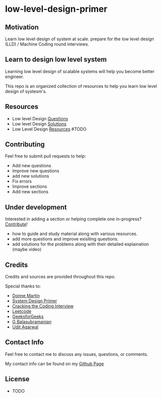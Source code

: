 # low-level-design-primer

## Motivation
 Learn low level design of system at scale.
 prepare for the low level design (LLD) / Machine Coding round interviews.

## Learn to design low level system
Learning low level design of scalable systems will help you become better engineer.

This repo is an organized collection of resources to help you learn low level design of systesm's.

## Resources
- Low level Design [Questions](https://github.com/prasadgujar/low-level-design-primer/blob/master/questions.md)
- Low level Design [Solutions](https://github.com/prasadgujar/low-level-design-primer/blob/master/solutions.md)
- Low Level Design [Resources](https://github.com/prasadgujar/low-level-design-primer/blob/master/resources.md) #TODO
## Contributing
Feel free to submit pull requests to help:

- Add new questions
- Improve new questions
- add new solutions
- Fix errors
- Improve sections
- Add new sections

## Under development
Interested in adding a section or helping complete one in-progress? [Contribute](https://github.com/prasadgujar/low-level-design-primer/edit/master/README.md)!

- how to guide and study material along with various resources.
- add more questions and improve exisiting questions.
- add solutions for the problems along with their detailed explaination (maybe video)

## Credits
Credits and sources are provided throughout this repo.

Special thanks to:
- [Donne Martin](https://github.com/donnemartin/)
- [System Design Primer](https://github.com/donnemartin/system-design-primer)
- [Cracking the Coding Interview](https://www.careercup.com/)
- [Leetcode](https://leetcode.com/)
- [GeeksforGeeks](https://www.geeksforgeeks.org/)
- [G Balasubramanian](https://github.com/gopalbala)
- [Udit Agarwal](https://github.com/anomaly2104) 
## Contact Info
Feel free to contact me to discuss any issues, questions, or comments.

My contact info can be found on my [Github Page](https://github.com/prasadgujar)

## License
 - TODO
